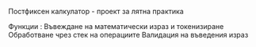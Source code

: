 Постфиксен калкулатор - проект за лятна практика

Функции : 
	Въвеждане на математически израз и токенизиране
	Обработване чрез стек на операциите
	Валидация на въведения израз
	


